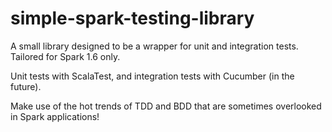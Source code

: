 # simple-spark-testing-library

A small library designed to be a wrapper for unit and integration tests. Tailored for Spark 1.6 only.

Unit tests with ScalaTest, and integration tests with Cucumber (in the future).

Make use of the hot trends of TDD and BDD that are sometimes overlooked in Spark applications!
